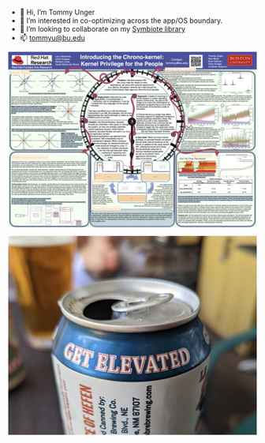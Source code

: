 - 👋 Hi, I’m Tommy Unger
- 👀 I’m interested in co-optimizing across the app/OS boundary.
- 💞️ I’m looking to collaborate on my [Symbiote library](https://github.com/Symbi-OS/Symlib)
- 📫 tommyu@bu.edu

![Poster](Sym_Poster.001.png)

![Can](closeCan.png)
